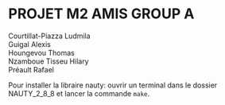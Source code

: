 <h1>PROJET M2 AMIS GROUP A</h1>
Courtillat-Piazza Ludmila<br>
Guigal Alexis<br>
Houngevou Thomas<br> 
Nzamboue Tisseu Hilary<br>
Préault Rafael<br>

Pour installer la libraire nauty: ouvrir un terminal dans le dossier NAUTY_2_8_8 et lancer la commande `make`.
